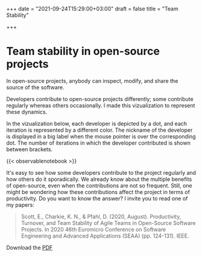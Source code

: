 +++
date = "2021-09-24T15:29:00+03:00"
draft = false
title = "Team Stability"

+++

# Team stability in open-source projects

In open-source projects, anybody can inspect, modify, and share the source of the software.

Developers contribute to open-source projects differently; some contribute regularly whereas others occasionally. I made this vizualization to represent these dynamics.

In the vizualization below, each developer is depicted by a dot, and each iteration is represented by a different color. The nickname of the developer is displayed in a big label when the mouse pointer is over the corresponding dot. The number of iterations in which the developer contributed is shown between brackets.

{{< observablenotebook >}}

It's easy to see how some developers contribute to the project regularly and how others do it sporadically. We already know about the multiple benefits of open-source, even when the contributions are not so frequent. Still, one might be wondering how these contributions affect the project in terms of productivity. Do you want to know the answer? I invite you to read one of my papers:  

> Scott, E., Charkie, K. N., & Pfahl, D. (2020, August). Productivity, Turnover, and Team Stability of Agile Teams in Open-Source Software Projects. In 2020 46th Euromicro Conference on Software Engineering and Advanced Applications (SEAA) (pp. 124-131). IEEE. 

Download the [PDF](files/SEAA2020.pdf) 